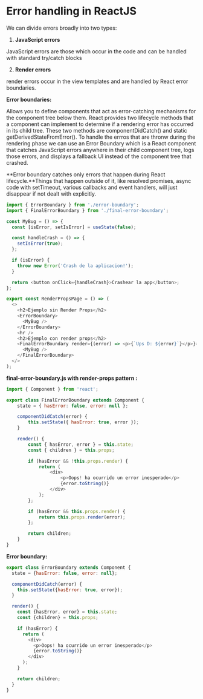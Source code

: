 # Error handling in ReactJS

We can divide errors broadly into two types:

1. **JavaScript errors**

JavaScript errors are those which occur in the code and can be handled with standard try/catch blocks

2. **Render errors**

render errors occur in the view templates and are handled by React error boundaries.

**Error boundaries:**

Allows you to define components that act as error-catching mechanisms for the component tree below them.
React provides two lifecycle methods that a component can implement to determine if a rendering error has occurred in its child tree.
These two methods are componentDidCatch() and static getDerivedStateFromError().
To handle the errros that are thronw during the rendering phase we can use an Error Boundary which is a React component that catches JavaScript errors anywhere in their child component tree, logs those errors, and displays a fallback UI instead of the component tree that crashed.

**Error boundary catches only errors that happen during React lifecycle.**Things that happen outside of it, like resolved promises, async code with setTimeout, various callbacks and event handlers, will just disappear if not dealt with explicitly.

```js
import { ErrorBoundary } from './error-boundary';
import { FinalErrorBoundary } from './final-error-boundary';

const MyBug = () => {
  const [isError, setIsError] = useState(false);

  const handleCrash = () => {
    setIsError(true);
  };

  if (isError) {
    throw new Error('Crash de la aplicacion!');
  }

  return <button onClick={handleCrash}>Crashear la app</button>;
};

export const RenderPropsPage = () => (
  <>
    <h2>Ejemplo sin Render Props</h2>
    <ErrorBoundary>
      <MyBug />
    </ErrorBoundary>
    <hr />
    <h2>Ejemplo con render props</h2>
    <FinalErrorBoundary render={(error) => <p>{`Ups D: ${error}`}</p>}>
      <MyBug />
    </FinalErrorBoundary>
  </>
);
```

**final-error-boundary.js with render-props pattern :**

```js
import { Component } from 'react';

export class FinalErrorBoundary extends Component {
    state = { hasError: false, error: null };

    componentDidCatch(error) {
        this.setState({ hasError: true, error });
    }

    render() {
        const { hasError, error } = this.state;
        const { children } = this.props;

        if (hasError && !this.props.render) {
            return (
                <div>
                    <p>Oops! ha ocurrido un error inesperado</p>
                    {error.toString()}
                </div>
            );
        };

        if (hasError && this.props.render) {
            return this.props.render(error);
        };

        return children;
    }
}
```

**Error boundary:**

```js
export class ErrorBoundary extends Component {
  state = {hasError: false, error: null};

  componentDidCatch(error) {
    this.setState({hasError: true, error});
  }

  render() {
    const {hasError, error} = this.state;
    const {children} = this.props;

    if (hasError) {
      return (
        <div>
          <p>Oops! ha ocurrido un error inesperado</p>
          {error.toString()}
        </div>
      );
    }

    return children;
  }
}
```

